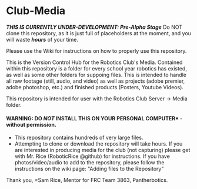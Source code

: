 # Club-Media

***THIS IS CURRENTLY UNDER-DEVELOPMENT: Pre-Alpha Stage***
Do NOT clone this repository, as it is just full of placeholders at the moment, and you will waste ***hours*** of your time.

Please use the Wiki for instructions on how to properly use this repository.

This is the Version Control Hub for the Robotics Club's Media. Contained within this repository is a folder for every school year robotics has existed, as well as some other folders for suppoing files. This is intended to handle all raw footage (still, audio, and video) as well as projects (adobe premier, adobe photoshop, etc.) and finished products (Posters, Youtube Videos).

This repository is intended for user with the Robotics Club Server -> Media folder.
#### **WARNING: DO _NOT_ INSTALL THIS ON YOUR PERSONAL COMPUTER*** - without permission.
+ This repository contains hundreds of very large files.
+ Attempting to clone or download the repository will take hours. 
If you are interested in producing media for the club (not capturing) please get with Mr. Rice (RoboticRice @github) for instructions. If you have photos/video/audio to add to the repository, please follow the instructions on the wiki page: "Adding files to the Repository"

Thank you,
=Sam Rice, Mentor for FRC Team 3863, Pantherbotics.
